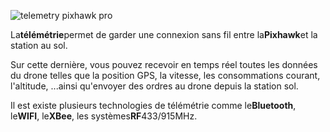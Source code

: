 ![](https://drotek.com/wp-content/uploads/2017/01/telemetry-250x250.jpg "telemetry pixhawk pro")

La**télémétrie**permet de garder une connexion sans fil entre la**Pixhawk**et la station au sol.

Sur cette dernière, vous pouvez recevoir en temps réel toutes les données du drone telles que la position GPS, la vitesse, les consommations courant, l'altitude, ...ainsi qu'envoyer des ordres au drone depuis la station sol.

Il est existe plusieurs technologies de télémétrie comme le**Bluetooth**, le**WIFI**, le**XBee**, les systèmes**RF**433/915MHz.


